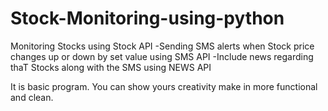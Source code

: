 # Stock-Monitoring-using-python
Monitoring Stocks using Stock API
-Sending SMS alerts when Stock price changes up or down by set value using SMS API
-Include news regarding thaT Stocks along with the SMS using NEWS API

It is basic program. You can show yours creativity make in more functional and clean.
